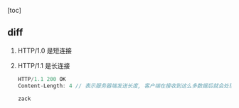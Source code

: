 [toc]

## diff

1. HTTP/1.0 是短连接
2. HTTP/1.1 是长连接

   ```js
   HTTP/1.1 200 OK
   Content-Length: 4 // 表示服务器端发送长度, 客户端在接收到这么多数据后就会处理相应的逻辑, 否则就一直在接收

   zack
   ```
